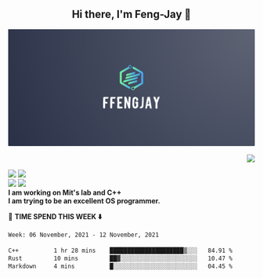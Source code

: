 <h2 align="center"> Hi there, I'm Feng-Jay 👋 </h2>  

![](https://github.com/Feng-Jay/DataStruct/blob/master/Image/1.png)  

<img align="right" src="https://github-readme-stats.vercel.app/api?username=Feng-Jay&show_icons=true&icon_color=CE1D2D&text_color=718096&bg_color=ffffff&hide_title=true" />


&emsp;

![](https://visitor-badge.glitch.me/badge?page_id=Feng-Jay.readme)
![](https://img.shields.io/badge/Concentrate-Cpp-blue)  
![](https://img.shields.io/badge/Rust-primer-orange)
![](https://img.shields.io/badge/Target-OS-9cf)  
**I am working on Mit's lab and C++**  
**I am trying to be an excellent OS programmer.**  


📘 **TIME SPEND THIS WEEK ⬇️**
<!--START_SECTION:waka-->
```text
Week: 06 November, 2021 - 12 November, 2021

C++          1 hr 28 mins    █████████████████████▒░░░   84.91 % 
Rust         10 mins         ██▓░░░░░░░░░░░░░░░░░░░░░░   10.47 % 
Markdown     4 mins          █░░░░░░░░░░░░░░░░░░░░░░░░   04.45 % 
```
<!--END_SECTION:waka-->
